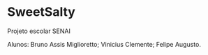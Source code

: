 # SweetSalty
Projeto escolar SENAI

Alunos: 
Bruno Assis Miglioretto;
Vinicius Clemente;
Felipe Augusto.

